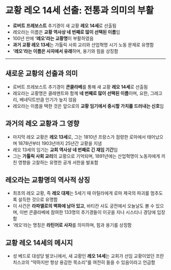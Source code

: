 # 교황 레오 14세 선출: 전통과 의미의 부활


* **로버트 프레보스트** 추기경이 새 교황 **레오 14세**로 선출됨
* 레오라는 이름은 **교황 역사상 네 번째로 많이 선택된 이름**임
* 100년 만에 **‘레오’라는 교황명**이 부활하였음
* **과거 교황 레오 13세**는 가톨릭 사회 교리와 산업혁명 시기 노동 문제로 유명함
* **‘레오’라는 이름은 사자에서 유래**하며, 용기와 힘을 상징함

---

새로운 교황의 선출과 의미
--------------

* 로버트 프레보스트 추기경이 **콘클라베**를 통해 새 교황 **레오 14세**로 선출됨
* 레오라는 교황명은 클레멘트와 함께 **네 번째로 많이 선택된 이름**이며, 요한, 그레고리, 베네딕트만큼 인기가 높지 않음
* 레오라는 이름을 택한 것은 앞으로의 **교황 임기에서 중시할 가치를 드러내는 신호**임

과거의 레오 교황과 그 영향
---------------

* 마지막 레오 교황은 **레오 13세**로, 그는 1810년 프랑스가 점령한 로마에서 태어났으며 1878년부터 1903년까지 25년간 교황을 지냄
* 레오 13세의 임기는 **교회 역사상 네 번째로 긴 재임 기간**임
* 그는 **가톨릭 사회 교리**의 교황으로 기억되며, 1891년에는 산업혁명이 노동자에게 끼친 영향을 고찰하는 유명한 공개 서한을 발표함

레오라는 교황명의 역사적 상징
----------------

* 최초의 레오 교황, 즉 **레오 대제**는 5세기 때 아틸라에게 로마 제국의 파괴를 멈추도록 설득한 것으로 유명함
* 이 사건은 **라파엘로의 벽화에 남아 있고**, 바티칸 사도 궁전에서 오늘날도 볼 수 있으며, 이번 콘클라베에 참여한 133명의 추기경들이 이곳을 지나 시스티나 경당에 입장함
* ‘레오’라는 명칭은 **라틴어로 사자**를 의미하며, 힘과 용기를 상징함

교황 레오 14세의 메시지
--------------

* 성 베드로 대성당 발코니에서, 새 교황인 **레오 14세**는 교회가 선임 교황이었던 프란치스코의 “약하지만 항상 용감한 목소리”를 여전히 들을 수 있음이라고 언급함

